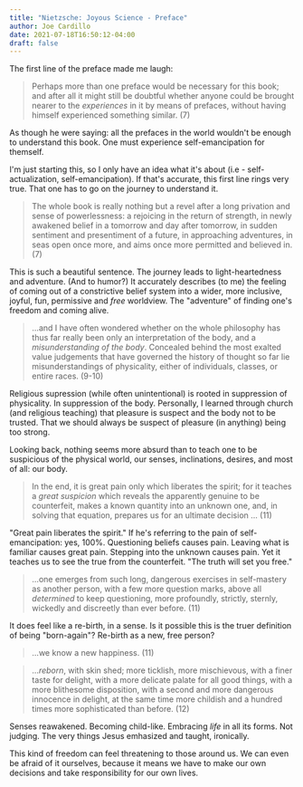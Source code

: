 ```yaml
---
title: "Nietzsche: Joyous Science - Preface"
author: Joe Cardillo
date: 2021-07-18T16:50:12-04:00
draft: false
---
```


The first line of the preface made me laugh:

> Perhaps more than one preface would be necessary for this book; and after all it might still be doubtful whether anyone could be brought nearer to the _experiences_ in it by means of prefaces, without having himself experienced something similar. (7)

As though he were saying: all the prefaces in the world wouldn't be enough to understand this book. One must experience self-emancipation for themself.

I'm just starting this, so I only have an idea what it's about (i.e - self-actualization, self-emancipation). If that's accurate, this first line rings very true. That one has to go on the journey to understand it.

> The whole book is really nothing but a revel after a long privation and sense of powerlessness: a rejoicing in the return of strength, in newly awakened belief in a tomorrow and day after tomorrow, in sudden sentiment and presentiment of a future, in approaching adventures, in seas open once more, and aims once more permitted and believed in. (7)

This is such a beautiful sentence. The journey leads to light-heartedness and adventure. (And to humor?) It accurately describes (to me) the feeling of coming out of a constrictive belief system into a wider, more inclusive, joyful, fun, permissive and _free_ worldview. The "adventure" of finding one's freedom and coming alive.

> ...and I have often wondered whether on the whole philosophy has thus far really been only an interpretation of the body, and a _misunderstanding of the body_. Concealed behind the most exalted value judgements that have governed the history of thought so far lie misunderstandings of physicality, either of individuals, classes, or entire races. (9-10)

Religious supression (while often unintentional) is rooted in suppression of physicality. In suppression of the body. Personally, I learned through church (and religious teaching) that pleasure is suspect and the body not to be trusted. That we should always be suspect of pleasure (in anything) being too strong.

Looking back, nothing seems more absurd than to teach one to be suspicious of the physical world, our senses, inclinations, desires, and most of all: our body.

> In the end, it is great pain only which liberates the spirit; for it teaches a _great suspicion_ which reveals the apparently genuine to be counterfeit, makes a known quantity into an unknown one, and, in solving that equation, prepares us for an ultimate decision ... (11)

"Great pain liberates the spirit." If he's referring to the pain of self-emancipation: yes, 100%. Questioning beliefs causes pain. Leaving what is familiar causes great pain. Stepping into the unknown causes pain. Yet it teaches us to see the true from the counterfeit. "The truth will set you free."

> ...one emerges from such long, dangerous exercises in self-mastery as another person, with a few more question marks, above all _determined_ to keep questioning, more profoundly, strictly, sternly, wickedly and discreetly than ever before. (11)

It does feel like a re-birth, in a sense. Is it possible this is the truer definition of being "born-again"? Re-birth as a new, free person?

> ...we know a new happiness. (11)

> ..._reborn_, with skin shed; more ticklish, more mischievous, with a finer taste for delight, with a more delicate palate for all good things, with a more blithesome disposition, with a second and more dangerous innocence in delight, at the same time more childish and a hundred times more sophisticated than before. (12)

Senses reawakened. Becoming child-like. Embracing _life_ in all its forms. Not judging. The very things Jesus emhasized and taught, ironically.

This kind of freedom can feel threatening to those around us. We can even be afraid of it ourselves, because it means we have to make our own decisions and take responsibility for our own lives.
